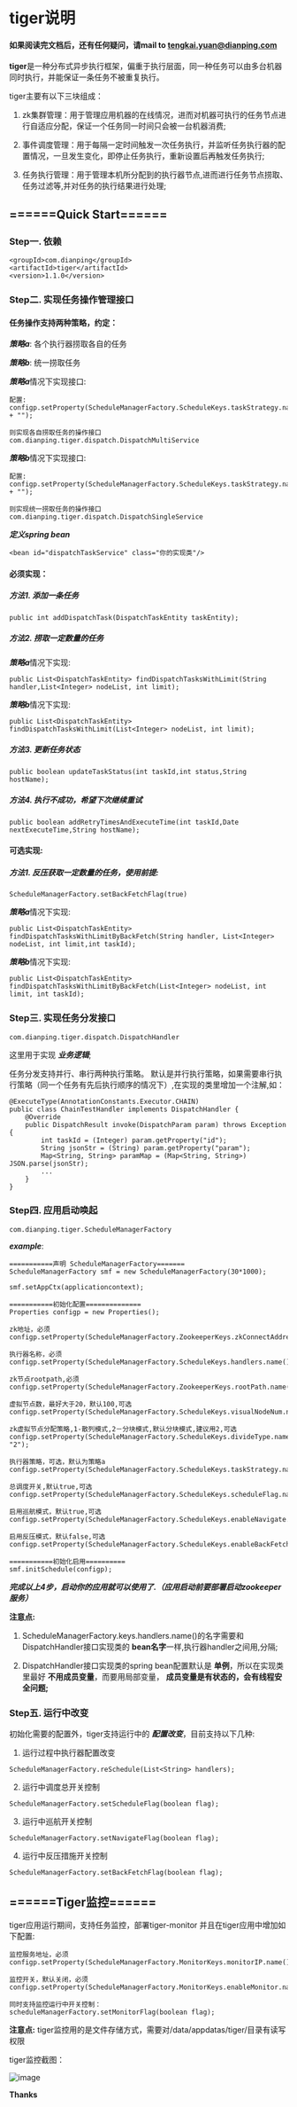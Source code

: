 # tiger说明

#### 如果阅读完文档后，还有任何疑问，请mail to tengkai.yuan@dianping.com

**tiger**是一种分布式异步执行框架，偏重于执行层面，同一种任务可以由多台机器同时执行，并能保证一条任务不被重复执行。

tiger主要有以下三块组成：

1. zk集群管理：用于管理应用机器的在线情况，进而对机器可执行的任务节点进行自适应分配，保证一个任务同一时间只会被一台机器消费;

2. 事件调度管理：用于每隔一定时间触发一次任务执行，并监听任务执行器的配置情况，一旦发生变化，即停止任务执行，重新设置后再触发任务执行;

3. 任务执行管理：用于管理本机所分配到的执行器节点,进而进行任务节点捞取、任务过滤等,并对任务的执行结果进行处理;

## ======Quick Start======
### Step一. 依赖

```
<groupId>com.dianping</groupId>
<artifactId>tiger</artifactId>
<version>1.1.0</version>
```

### Step二. 实现任务操作管理接口

#### 任务操作支持两种策略，约定：
***策略a***: 各个执行器捞取各自的任务

***策略b***: 统一捞取任务

***策略a***情况下实现接口:

```
配置:
configp.setProperty(ScheduleManagerFactory.ScheduleKeys.taskStrategy.name(),DispatchTaskService.TaskFetchStrategy.Multi.getValue() + "");

则实现各自捞取任务的操作接口
com.dianping.tiger.dispatch.DispatchMultiService

```

***策略b***情况下实现接口:

```
配置:
configp.setProperty(ScheduleManagerFactory.ScheduleKeys.taskStrategy.name(),DispatchTaskService.TaskFetchStrategy.Single.getValue() + "");

则实现统一捞取任务的操作接口
com.dianping.tiger.dispatch.DispatchSingleService

```
***定义spring bean***

``<bean id="dispatchTaskService" class="你的实现类"/>``
#### 必须实现：
##### 方法1. 添加一条任务
```
public int addDispatchTask(DispatchTaskEntity taskEntity);
```
##### 方法2. 捞取一定数量的任务

***策略a***情况下实现:


```
public List<DispatchTaskEntity> findDispatchTasksWithLimit(String handler,List<Integer> nodeList, int limit);
```

***策略b***情况下实现:

```
public List<DispatchTaskEntity> findDispatchTasksWithLimit(List<Integer> nodeList, int limit);

```

##### 方法3. 更新任务状态
```
public boolean updateTaskStatus(int taskId,int status,String hostName);
```
##### 方法4. 执行不成功，希望下次继续重试
```
public boolean addRetryTimesAndExecuteTime(int taskId,Date nextExecuteTime,String hostName);
```

#### 可选实现:
##### 方法1. 反压获取一定数量的任务，使用前提:
``ScheduleManagerFactory.setBackFetchFlag(true)``

***策略a***情况下实现:

```
public List<DispatchTaskEntity> findDispatchTasksWithLimitByBackFetch(String handler, List<Integer> nodeList, int limit,int taskId);
```
***策略b***情况下实现:


```
public List<DispatchTaskEntity> findDispatchTasksWithLimitByBackFetch(List<Integer> nodeList, int limit, int taskId);
```
### Step三. 实现任务分发接口
``com.dianping.tiger.dispatch.DispatchHandler``

这里用于实现 ***业务逻辑***;

任务分发支持并行、串行两种执行策略。 默认是并行执行策略，如果需要串行执行策略（同一个任务有先后执行顺序的情况下）,在实现的类里增加一个注解,如：

```
@ExecuteType(AnnotationConstants.Executor.CHAIN)
public class ChainTestHandler implements DispatchHandler {
    @Override
    public DispatchResult invoke(DispatchParam param) throws Exception {
        int taskId = (Integer) param.getProperty("id");
        String jsonStr = (String) param.getProperty("param");
        Map<String, String> paramMap = (Map<String, String>) JSON.parse(jsonStr);
        ...
    }
}
```
### Step四. 应用启动唤起
``com.dianping.tiger.ScheduleManagerFactory``

***example***:

```
===========声明 ScheduleManagerFactory=======
ScheduleManagerFactory smf = new ScheduleManagerFactory(30*1000);

smf.setAppCtx(applicationcontext);

===========初始化配置==============
Properties configp = new Properties();

zk地址，必须
configp.setProperty(ScheduleManagerFactory.ZookeeperKeys.zkConnectAddress.name(),"127.0.0.1:2181,127.0.1.1:2181");

执行器名称，必须
configp.setProperty(ScheduleManagerFactory.ScheduleKeys.handlers.name(),"handler1,hander2,hangdler3");

zk节点rootpath,必须
configp.setProperty(ScheduleManagerFactory.ZookeeperKeys.rootPath.name(),"/DPWED");

虚拟节点数，最好大于20，默认100,可选
configp.setProperty(ScheduleManagerFactory.ScheduleKeys.visualNodeNum.name(),"30");

zk虚拟节点分配策略,1-散列模式,2－分块模式,默认分块模式,建议用2,可选
configp.setProperty(ScheduleManagerFactory.ScheduleKeys.divideType.name(), "2");

执行器策略，可选，默认为策略a
configp.setProperty(ScheduleManagerFactory.ScheduleKeys.taskStrategy.name(),"1");

总调度开关,默认true,可选
configp.setProperty(ScheduleManagerFactory.ScheduleKeys.scheduleFlag.name(),"true");

启用巡航模式，默认true,可选
configp.setProperty(ScheduleManagerFactory.ScheduleKeys.enableNavigate.name(),"true");

启用反压模式，默认false,可选
configp.setProperty(ScheduleManagerFactory.ScheduleKeys.enableBackFetch.name(),"false");

===========初始化启用==========
smf.initSchedule(configp);
```
***完成以上4步，启动你的应用就可以使用了.（应用启动前要部署启动zookeeper服务）***

**注意点:**


1) ScheduleManagerFactory.keys.handlers.name()的名字需要和DispatchHandler接口实现类的 **bean名字**一样,执行器handler之间用,分隔;

2) DispatchHandler接口实现类的spring bean配置默认是 **单例**，所以在实现类里最好 **不用成员变量**，而要用局部变量， **成员变量是有状态的，会有线程安全问题;**


### Step五. 运行中改变
  
  初始化需要的配置外，tiger支持运行中的 ***配置改变***，目前支持以下几种:
  
  1) 运行过程中执行器配置改变
  
  ``ScheduleManagerFactory.reSchedule(List<String> handlers);``
  
  2) 运行中调度总开关控制
  
  ``ScheduleManagerFactory.setScheduleFlag(boolean flag);``
  
  3) 运行中巡航开关控制
  
  ``ScheduleManagerFactory.setNavigateFlag(boolean flag);``
  
  4) 运行中反压措施开关控制
  
  ``ScheduleManagerFactory.setBackFetchFlag(boolean flag);``
  

## ======Tiger监控======
tiger应用运行期间，支持任务监控，部署tiger-monitor
并且在tiger应用中增加如下配置:

```
监控服务地址，必须
configp.setProperty(ScheduleManagerFactory.MonitorKeys.monitorIP.name(),"http://10.128.122.126:8080");

监控开关，默认关闭，必须
configp.setProperty(ScheduleManagerFactory.MonitorKeys.enableMonitor.name(),"true");

同时支持监控运行中开关控制：
scheduleManagerFactory.setMonitorFlag(boolean flag);

```
**注意点:**
tiger监控用的是文件存储方式，需要对/data/appdatas/tiger/目录有读写权限

tiger监控截图：

![image](https://github.com/tkyuan/tiger/tree/master/tiger-monitor/src/main/resources/META-INF/img/monitor.jpg)


**Thanks**

